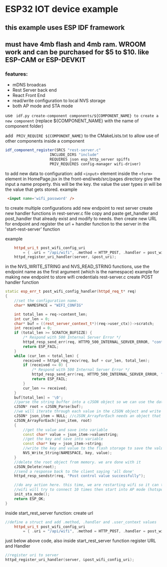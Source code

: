 # ESP32 IOT device example

## this example uses ESP IDF framework 
## must have 4mb flash and 4mb ram. WROOM work and can be purchased for $5 to $10. like ESP-CAM or ESP-DEVKIT
### features:
* mDNS broadcas
* Rest Server back end
* React Front End
* read/write configuration to local NVS storage
* both AP mode and STA mode 
    
use ``` idf.py create-component components/${COMPONENT_NAME} to create a new component``` 
(replace ${COMPONENT_NAME} with the name of component folder)


add ``` PRIV_REQUIRE ${COMPONENT_NAME}``` to the CMakeLists.txt to allow use of other components inside a component
```cmake
idf_component_register(SRCS "rest-server.c"
                    INCLUDE_DIRS "include"
                    REQUIRES json esp_http_server spiffs
                    PRIV_REQUIRES config-manager wifi-driver)

```

to add new data to configuration:
add `<input>` element inside the `<form>` element in HomePage.jsx in the front-end/web/src/pages directory 
give the input a name property. this will be the key. 
the value the user types in will be the value that gets stored. 
example 
```html
 <input name='wifi_password' />
 ```

to create multiple configurations
add new endpoint to rest server
create new handler functions in rest-server.c file
copy and paste get_handler and post_handler that already exist and modify to needs. 
then create new URL for endpoint and register the url + handler function to the server in the 'start-rest-server' function

example 
```cpp
    httpd_uri_t post_wifi_config_uri
        = { .uri = "/api/wifi", .method = HTTP_POST, .handler = post_wifi_config_handler, .user_ctx = rest_context };
    httpd_register_uri_handler(server, &post_uri);
```

in the NVS_WRITE_STRING and NVS_READ_STRING functions, use the endpoint name as the first argument (which is the namespace)
example for making new endpoint to store wifi credentials
rest-server.c
create POST handler function
```cpp
static esp_err_t post_wifi_config_handler(httpd_req_t* req)
{
    //set the configuration name. 
    char* NAMESPACE = "WIFI_CONFIG"

    int total_len = req->content_len;
    int cur_len = 0;
    char* buf = ((rest_server_context_t*)(req->user_ctx))->scratch;
    int received = 0;
    if (total_len >= SCRATCH_BUFSIZE) {
        /* Respond with 500 Internal Server Error */
        httpd_resp_send_err(req, HTTPD_500_INTERNAL_SERVER_ERROR, "content too long");
        return ESP_FAIL;
    }
    while (cur_len < total_len) {
        received = httpd_req_recv(req, buf + cur_len, total_len);
        if (received <= 0) {
            /* Respond with 500 Internal Server Error */
            httpd_resp_send_err(req, HTTPD_500_INTERNAL_SERVER_ERROR, "Failed to post control value");
            return ESP_FAIL;
        }
        cur_len += received;
    }
    buf[total_len] = '\0';
    //parse the string buffer into a cJSON object so we can use the data
    cJSON* root = cJSON_Parse(buf);
    //we will iterate through each value in the cJSON object and write it to NVS to store the configuration data
    cJSON* json_item = NULL; //cJSON_ArrayForEach needs an object that i can add data to each iteration. access it inside the loop only
    cJSON_ArrayForEach(json_item, root)
    {
        //get the value and save into variable
        const char* value = json_item->valuestring;
        //get the key and save into variable
        const char* key = json_item->string;
        //write the key and value to the flash storage to save the values in the config. 
        NVS_Write_String(NAMESPACE, key, value);
    }
    //delete the root object from memory. we are done with it
    cJSON_Delete(root);
    //send a response back to the client saying 'all done'
    httpd_resp_sendstr(req, "Post control value successfully");

    //do any action here. this time, we are restarting wifi so it can try to connect with the new credientials. 
    //wifi will try to connect 10 times then start into AP mode (hotspot mode)
    init_sta_mode();
    return ESP_OK;
}

```
inside start_rest_server function:
create url
```cpp
//define a struct and add .method, .handler and .user_context values
    httpd_uri_t post_wifi_config_uri
        = { .uri = "/api/wifi", .method = HTTP_POST, .handler = post_wifi_config_handler, .user_ctx = rest_context };
```
just below above code, also inside start_rest_server function
register URL and Handler 
```cpp
//register uri to server 
httpd_register_uri_handler(server, &post_wifi_config_uri);
```
